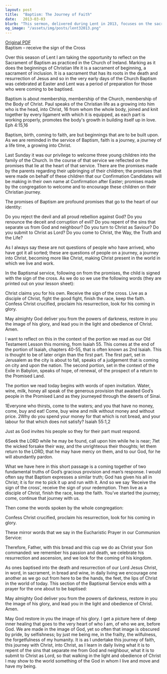 ```yaml
---
layout: post
title:  "Baptism: The Journey of Faith"
date:   2013-03-03
blurb: "This sermon, delivered during Lent in 2013, focuses on the sacrament of Baptism. It explores the significance of Baptism as a sacrament of beginning and inclusion, rooted in the death and resurrection of Jesus. The sermon emphasizes the journey of faith that begins with Baptism and continues throughout a Christian's life, highlighting the importance of community and the promises made during the Baptismal service."
og_image: "/assets/img/posts/lent32013.png"
---
```

[Original PDF](/assets/pdf/lent32013.pdf)    
Baptism – receive the sign of the Cross

Over this season of Lent I am taking the opportunity to reflect on the Sacrament of Baptism as practiced in the Church of Ireland. Marking as it does the beginnings of Christian life it is a sacrament of beginning, a sacrament of inclusion. It is a sacrament that has its roots in the death and resurrection of Jesus and so in the very early days of the Church Baptism was celebrated at Easter and Lent was a period of preparation for those who were coming to be baptised.

Baptism is about membership, membership of the Church, membership of the Body of Christ. Paul speaks of the Christian life as a growing into him who is the head, into Christ, 16 from whom the whole body, joined and knit together by every ligament with which it is equipped, as each part is working properly, promotes the body's growth in building itself up in love. Eph 4:15,16

Baptism, birth, coming to faith, are but beginnings that are to be built upon. As we are reminded in the service of Baptism, faith is a journey, a journey of a life time, a growing into Christ.

Last Sunday it was our privilege to welcome three young children into the family of the Church. In the course of that service we reflected on the promises that lie at the heart of that service. There are the promises made by the parents regarding their upbringing of their children; the promises that were made on behalf of these children that our Confirmation Candidates will be making in their own name at Confirmation after Easter; promises made by the congregation to welcome and to encourage these children on their Christian journey.

The promises of Baptism are profound promises that go to the heart of our identity:

Do you reject the devil and all proud rebellion against God?
Do you renounce the deceit and corruption of evil?
Do you repent of the sins that separate us from God and neighbour?
Do you turn to Christ as Saviour?
Do you submit to Christ as Lord?
Do you come to Christ, the Way, the Truth and the Life?

As I always say these are not questions of people who have arrived, who have got it all sorted; these are questions of people on a journey, a journey into Christ, becoming more like Christ, making Christ present in the world in which we live and work.

In the Baptismal service, following on from the promises, the child is signed with the sign of the cross. As we do so we use the following words (they are printed out on your lesson sheet):

Christ claims you for his own.
Receive the sign of the cross.
Live as a disciple of Christ,
fight the good fight,
finish the race, keep the faith.
Confess Christ crucified,
proclaim his resurrection,
look for his coming in glory.

May almighty God deliver you from the powers of darkness, restore in you the image of his glory, and lead you in the light and obedience of Christ. Amen.

I want to reflect on this in the context of the portion we read as our Old Testament Lesson this morning, from Isaiah 55. This comes at the end of the portion of Isaiah, chapters 40-55, that is often known as 2nd Isaiah. This is thought to be of later origin than the first part. The first part, set in Jerusalem as the city is about to fall, speaks of a judgement that is coming on city and upon the nation. The second portion, set in the context of the Exile in Babylon, speaks of hope, of renewal, of the prospect of a return to the Promised Land.

The portion we read today begins with words of open invitation. Water, wine, milk, honey all speak of the generous provision that awaited God’s people in the Promised Land as they journeyed through the deserts of Sinai.

1Everyone who thirsts,
come to the waters;
and you that have no money,
come, buy and eat!
Come, buy wine and milk
without money and without price.
2Why do you spend your money for that which is not bread,
and your labour for that which does not satisfy? Isaiah 55:1,2

Just as God invites his people so they for their part must respond.

6Seek the LORD while he may be found,
call upon him while he is near;
7let the wicked forsake their way,
and the unrighteous their thoughts;
let them return to the LORD, that he may have mercy on them,
and to our God, for he will abundantly pardon.

What we have here in this short passage is a coming together of two fundamental truths of God’s gracious provision and man’s response. I would often say that Baptism expresses a similar truth; God has given his all in Christ; it is for me to pick it up and run with it. And so we say ‘Receive the sign of the cross’, receive the sign of your redemption. Then live as a disciple of Christ, finish the race, keep the faith. You’ve started the journey; come, continue that journey with us.

Then come the words spoken by the whole congregation:

Confess Christ crucified,
proclaim his resurrection,
look for his coming in glory.

These mirror words that we say in the Eucharistic Prayer in our Communion Service:

Therefore, Father, with this bread and this cup
we do as Christ your Son commanded:
we remember his passion and death,
we celebrate his resurrection and ascension,
and we look for the coming of his kingdom.

As ones baptised into the death and resurrection of our Lord Jesus Christ, in word, in sacrament, in bread and wine, in daily living we encourage one another as we go out from here to be the hands, the feet, the lips of Christ in the world of today. This section of the Baptismal Service ends with a prayer for the one about to be baptised:

May almighty God deliver you from the powers of darkness, restore in you the image of his glory, and lead you in the light and obedience of Christ. Amen.

May God restore in you the image of his glory. I get a picture here of deep inner healing that goes to the very heart of who I am, of who we are, before God. We are made in the image of God, yet so often that image is obscured by pride, by selfishness; by just me being me, in the frailty, the wilfulness, the forgetfulness of my humanity. It is as I undertake this journey of faith, this journey with Christ, into Christ, as I learn in daily living what it is to repent of the sins that separate me from God and neighbour, what it is to submit to Christ as Lord, so that walking in the light and obedience of Christ I may show to the world something of the God in whom I live and move and have my being.
